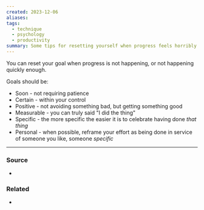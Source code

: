 ```yaml
---
created: 2023-12-06
aliases: 
tags:
  - technique
  - psychology
  - productivity
summary: Some tips for resetting yourself when progress feels horribly fleeting despite large effort.
---
```

You can reset your goal when progress is not happening, or not happening quickly enough. 

Goals should be:
- Soon - not requiring patience 
- Certain - within your control
- Positive - not avoiding something bad, but getting something good
- Measurable - you can truly said "I did the thing"
- Specific - the more specific the easier it is to celebrate having done *that thing*
- Personal - when possible, reframe your effort as being done in service of someone you like, someone *specific* 

---
### Source
- 

### Related
- 